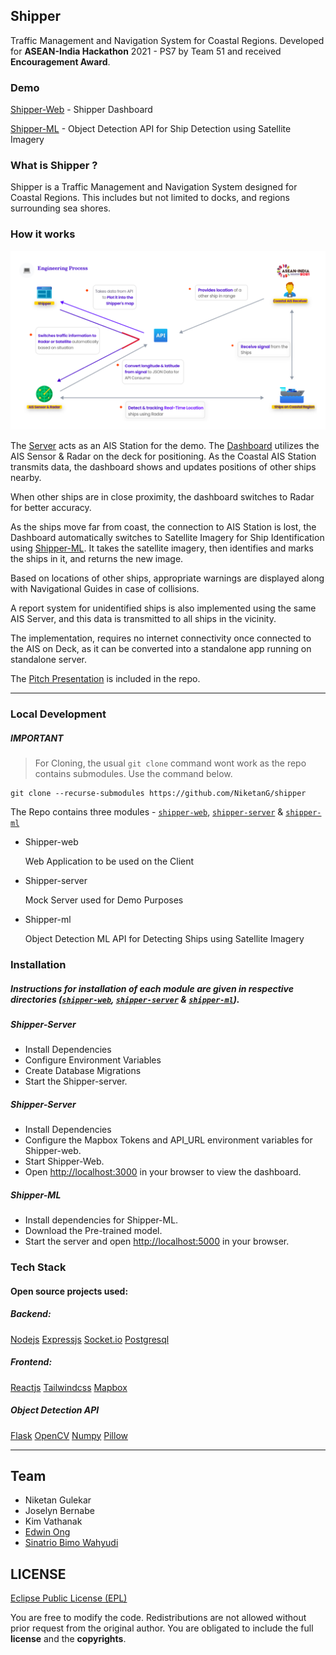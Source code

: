 ## Shipper

Traffic Management and Navigation System for Coastal Regions.
Developed for **ASEAN-India Hackathon** 2021 - PS7 by Team 51 and received **Encouragement Award**. 

### Demo

[Shipper-Web](https://shipper-web.netlify.app) - Shipper Dashboard

[Shipper-ML](http://nikketan.pythonanywhere.com/) - Object Detection API for Ship Detection using Satellite Imagery


### What is Shipper ?

Shipper is a Traffic Management and Navigation System designed for Coastal Regions. This includes but not limited to docks, and regions surrounding sea shores.


### How it works

![How it works](Process.png)

The [Server](https://github.com/NiketanG/shipper-server) acts as an AIS Station for the demo. The [Dashboard](https://github.com/NiketanG/shipper-web) utilizes the AIS Sensor & Radar on the deck for positioning. As the Coastal AIS Station transmits data, the dashboard shows and updates positions of other ships nearby.

When other ships are in close proximity, the dashboard switches to Radar for better accuracy. 

As the ships move far from coast, the connection to AIS Station is lost, the Dashboard automatically switches to Satellite Imagery for Ship Identification using [Shipper-ML](https://github.com/NiketanG/shipper-ml). It takes the satellite imagery, then identifies and marks the ships in it, and returns the new image.

Based on locations of other ships, appropriate warnings are displayed along with Navigational Guides in case of collisions. 

A report system for unidentified ships is also implemented using the same AIS Server, and this data is transmitted to all ships in the vicinity. 

The implementation, requires no internet connectivity once connected to the AIS on Deck, as it can be converted into a standalone app running on standalone server.  


The [Pitch Presentation](Shipper_Team51_PS7.pdf) is included in the repo. 

---
### Local Development
##### IMPORTANT

> For Cloning, the usual `git clone` command wont work as the repo contains submodules. Use the command below.
```
git clone --recurse-submodules https://github.com/NiketanG/shipper
```

The Repo contains three modules - [`shipper-web`](https://github.com/NiketanG/shipper-web), [`shipper-server`](https://github.com/NiketanG/shipper-server) & [`shipper-ml`](https://github.com/NiketanG/shipper-ml)

- Shipper-web 
    
    Web Application to be used on the Client


- Shipper-server
    
    Mock Server used for Demo Purposes  


- Shipper-ml
    
    Object Detection ML API for Detecting Ships using Satellite Imagery


### Installation
##### Instructions for installation of each module are given in respective directories  ([`shipper-web`](https://github.com/NiketanG/shipper-web), [`shipper-server`](https://github.com/NiketanG/shipper-server) & [`shipper-ml`](https://github.com/NiketanG/shipper-ml)). 


##### Shipper-Server
- Install Dependencies
- Configure Environment Variables
- Create Database Migrations
- Start the Shipper-server.

##### Shipper-Server
- Install Dependencies
- Configure the Mapbox Tokens and API_URL environment variables for Shipper-web. 
- Start Shipper-Web.
- Open [http://localhost:3000](http://localhost:3000) in your browser to view the dashboard. 

##### Shipper-ML
- Install dependencies for Shipper-ML.
- Download the Pre-trained model.
- Start the server and open [http://localhost:5000](http://localhost:5000) in your browser.



### Tech Stack
#### Open source projects used:

##### Backend:
[Nodejs](https://nodejs.org/en/)
[Expressjs](http://expressjs.com/)
[Socket.io](http://socket.io/)
[Postgresql](https://www.postgresql.org/)

##### Frontend:

[Reactjs](https://reactjs.org/)
[Tailwindcss](https://tailwindcss.com/)
[Mapbox](https://www.mapbox.com/)


##### Object Detection API
[Flask](https://flask.palletsprojects.com/en/2.0.x/)
[OpenCV](https://docs.opencv.org/master/d6/d00/tutorial_py_root.html)
[Numpy](https://numpy.org/)
[Pillow](https://pillow.readthedocs.io/)



---

## Team

- Niketan Gulekar
- Joselyn Bernabe
- Kim Vathanak
- [Edwin Ong](https://www.linkedin.com/in/edwin-ong-b43227142/)
- [Sinatrio Bimo Wahyudi](https://github.com/sinatriiobimo)


## LICENSE
[Eclipse Public License (EPL)](https://www.eclipse.org/legal/epl-2.0/)

You are free to modify the code. Redistributions are not allowed without prior request from the original author. You are obligated to include the full **license** and the **copyrights**.